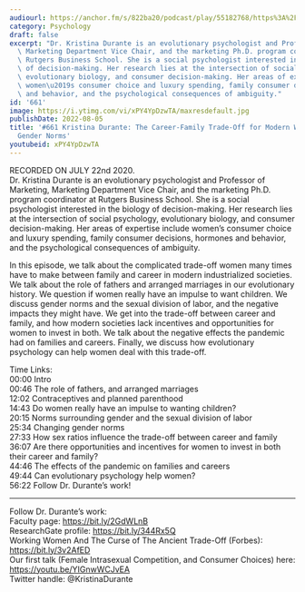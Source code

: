 ```yaml
---
audiourl: https://anchor.fm/s/822ba20/podcast/play/55182768/https%3A%2F%2Fd3ctxlq1ktw2nl.cloudfront.net%2Fstaging%2F2022-6-22%2F138ff07b-ae9a-4245-9ee3-cf19176afc2e.m4a
category: Psychology
draft: false
excerpt: "Dr. Kristina Durante is an evolutionary psychologist and Professor of Marketing,\
  \ Marketing Department Vice Chair, and the marketing Ph.D. program coordinator at\
  \ Rutgers Business School. She is a social psychologist interested in the biology\
  \ of decision-making. Her research lies at the intersection of social psychology,\
  \ evolutionary biology, and consumer decision-making. Her areas of expertise include\
  \ women\u2019s consumer choice and luxury spending, family consumer decisions, hormones\
  \ and behavior, and the psychological consequences of ambiguity."
id: '661'
image: https://i.ytimg.com/vi/xPY4YpDzwTA/maxresdefault.jpg
publishDate: 2022-08-05
title: '#661 Kristina Durante: The Career-Family Trade-Off for Modern Women, and Changing
  Gender Norms'
youtubeid: xPY4YpDzwTA
---
```

<div class="timelinks">

RECORDED ON JULY 22nd 2020.  
Dr. Kristina Durante is an evolutionary psychologist and Professor of Marketing, Marketing Department Vice Chair, and the marketing Ph.D. program coordinator at Rutgers Business School. She is a social psychologist interested in the biology of decision-making. Her research lies at the intersection of social psychology, evolutionary biology, and consumer decision-making. Her areas of expertise include women’s consumer choice and luxury spending, family consumer decisions, hormones and behavior, and the psychological consequences of ambiguity.

In this episode, we talk about the complicated trade-off women many times have to make between family and career in modern industrialized societies. We talk about the role of fathers and arranged marriages in our evolutionary history. We question if women really have an impulse to want children. We discuss gender norms and the sexual division of labor, and the negative impacts they might have. We get into the trade-off between career and family, and how modern societies lack incentives and opportunities for women to invest in both. We talk about the negative effects the pandemic had on families and careers. Finally, we discuss how evolutionary psychology can help women deal with this trade-off.

Time Links:  
<time>00:00</time> Intro  
<time>00:46</time> The role of fathers, and arranged marriages  
<time>12:02</time> Contraceptives and planned parenthood  
<time>14:43</time> Do women really have an impulse to wanting children?  
<time>20:15</time> Norms surrounding gender and the sexual division of labor  
<time>25:34</time> Changing gender norms  
<time>27:33</time> How sex ratios influence the trade-off between career and family  
<time>36:07</time> Are there opportunities and incentives for women to invest in both their career and family?  
<time>44:46</time> The effects of the pandemic on families and careers  
<time>49:44</time> Can evolutionary psychology help women?  
<time>56:22</time> Follow Dr. Durante’s work!

---

Follow Dr. Durante’s work:  
Faculty page: https://bit.ly/2GdWLnB  
ResearchGate profile: https://bit.ly/344Rx5Q  
Working Women And The Curse of The Ancient Trade-Off (Forbes): https://bit.ly/3v2AfED  
Our first talk (Female Intrasexual Competition, and Consumer Choices) here: https://youtu.be/YIGnwWCJvEA  
Twitter handle: @KristinaDurante
</div>

